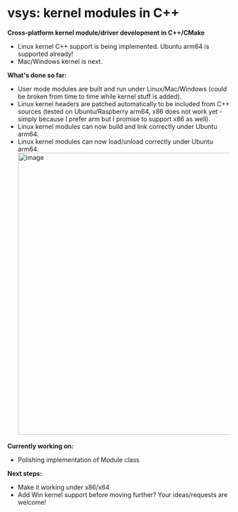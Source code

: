 # vsys: kernel modules in C++
**Cross-platform kernel module/driver development in C++/CMake**
- Linux kernel C++ support is being implemented. Ubuntu arm64 is supported already!
- Mac/Windows kernel is next.

**What's done so far:**
- User mode modules are built and run under Linux/Mac/Windows (could be broken from time to time while kernel stuff is added).
- Linux kernel headers are patched automatically to be included from C++ sources (tested on Ubuntu/Raspberry arm64, x86 does not work yet - simply because I prefer arm but I promise to support x86 as well).
- Linux kernel modules can now build and link correctly under Ubuntu arm64.
- Linux kernel modules can now load/unload correctly under Ubuntu arm64.
  <img width="637" alt="image" src="https://github.com/Maximly/vsys/assets/98682581/5f5dc0e3-7ccc-41af-992e-fa18fe135025">

**Currently working on:**
- Polishing implementation of Module class

**Next steps:**
- Make it working under x86/x64
- Add Win kernel support before moving further? Your ideas/requests are welcome!
